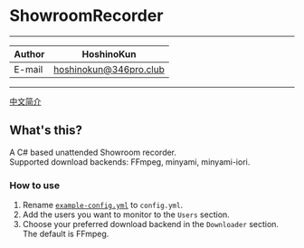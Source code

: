 # ShowroomRecorder

****

| Author | HoshinoKun |
| ------ | ----------- |
| E-mail | hoshinokun@346pro.club |

****

[中文简介](/readme_cn.md)
## What's this?
A C# based unattended Showroom recorder.  
Supported download backends: FFmpeg, minyami, minyami-iori.

### How to use
1. Rename [`example-config.yml`](/example-config.yml) to `config.yml`.
2. Add the users you want to monitor to the `Users` section.
3. Choose your preferred download backend in the `Downloader` section. The default is FFmpeg.